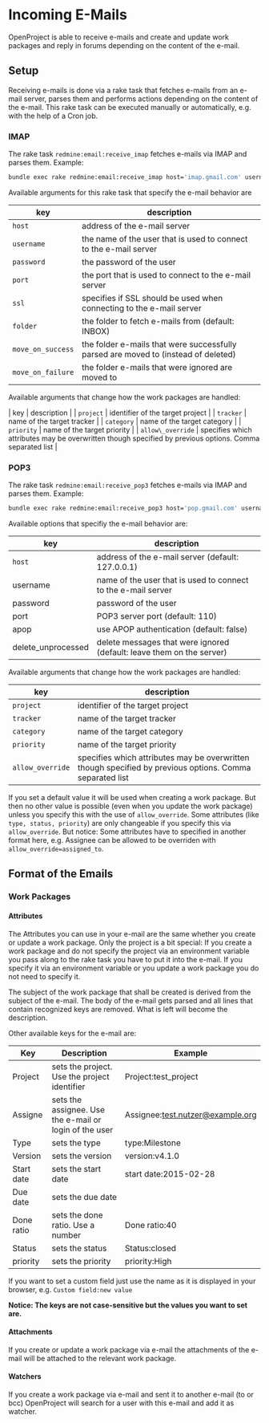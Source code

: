 # Incoming E-Mails

OpenProject is able to receive e-mails and create and update work packages and reply in forums
depending on the content of the e-mail.

## Setup

Receiving e-mails is done via a rake task that fetches e-mails from an
e-mail server, parses them and performs actions depending on the content
of the e-mail. This rake task can be executed manually or automatically,
e.g. with the help of a Cron job.

### IMAP

The rake task `redmine:email:receive_imap` fetches e-mails via IMAP and
parses them.
Example:

```bash
bundle exec rake redmine:email:receive_imap host='imap.gmail.com' username='test_user' password='password' port=993 ssl=true allow_override=type,project project=test_project
```

Available arguments for this rake task that specify the e-mail behavior are

|key | description|
|----|------------|
| `host` | address of the e-mail server |
| `username` | the name of the user that is used to connect to the e-mail server|
| `password` | the password of the user|
| `port` | the port that is used to connect to the e-mail server|
| `ssl` | specifies if SSL should be used when connecting to the e-mail server|
| `folder` | the folder to fetch e-mails from (default: INBOX)|
| `move_on_success` | the folder e-mails that were successfully parsed are moved to (instead of deleted)|
| `move_on_failure` | the folder e-mails that were ignored are moved to|

Available arguments that change how the work packages are handled:

| key | description |
| `project` | identifier of the target project |
| `tracker` | name of the target tracker |
| `category` | name of the target category |
| `priority` | name of the target priority |
| `allow\_override` | specifies which attributes may be overwritten though specified by previous options. Comma separated list |


### POP3

The rake task `redmine:email:receive_pop3` fetches e-mails via IMAP and
parses them.
Example:
```bash
bundle exec rake redmine:email:receive_pop3 host='pop.gmail.com' username='test_user' password='password' port=995 allow_override=priority
```

Available options that specifiy the e-mail behavior are:

|key | description|
|----|------------|
|`host` | address of the e-mail server (default: 127.0.0.1)|
| username | name of the user that is used to connect to the e-mail server|
| password | password of the user|
| port| POP3 server port (default: 110)|
| apop | use APOP authentication (default: false)|
| delete_unprocessed | delete messages that were ignored (default: leave them on the server)|

Available arguments that change how the work packages are handled:

|key | description|
|----|------------|
| `project` | identifier of the target project|
| `tracker` | name of the target tracker|
| `category` | name of the target category|
| `priority` | name of the target priority|
| `allow_override` | specifies which attributes may be overwritten though specified by previous options. Comma separated list|

If you set a default value it will be used when creating a work package.
But then no other value is possible (even when you update the work package) unless you specify this with the use
of `allow_override`. Some attributes (like `type, status, priority`) are
only changeable if you specify this via `allow_override`. But notice:
Some attributes have to specified in another format here, e.g. Assignee
can be allowed to be overriden with `allow_override=assigned_to`.


## Format of the Emails

### Work Packages

#### Attributes

The Attributes you can use in your e-mail are the same whether
you create or update a work package. Only the project is a bit special:
If you create a work package and do not specify the project via an environment variable you pass
along to the rake task you have to put it into the e-mail. If you
specify it via an environment variable or you update
a work package you do not need to specify it.

The subject of the work package that shall be created is derived from
the subject of the e-mail. The body of the e-mail gets parsed and all
lines that contain recognized keys are removed. What is left will become
the description.

Other available keys for the e-mail are:

|Key|Description|Example|
|---|---|---|
| Project | sets the project. Use the project identifier | Project:test\_project |
| Assigne | sets the assignee. Use the e-mail or login of the user | Assignee:test.nutzer@example.org |
| Type | sets the type | type:Milestone |
| Version | sets the version | version:v4.1.0 |
| Start date | sets the start date | start date:2015-02-28 |
| Due date | sets the due date |  |
| Done ratio | sets the done ratio. Use a number | Done ratio:40 |
| Status | sets the status | Status:closed |
| priority | sets the priority | priority:High |

If you want to set a custom field just use the name as it is displayed
in your browser, e.g. `Custom field:new value`

**Notice: The keys are not case-sensitive but the values you want to set
are.**

#### Attachments

If you create or update a work package via e-mail the attachments of the
e-mail will be attached to the relevant work package.

#### Watchers

If you create a work package via e-mail and sent it to another e-mail
(to or bcc) OpenProject will search for a user with this e-mail and add it
as watcher.

